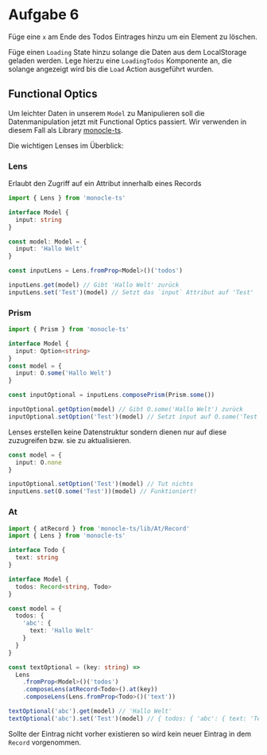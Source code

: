 # Aufgabe 6

Füge eine `x` am Ende des Todos Eintrages hinzu um ein Element zu löschen.

Füge einen `Loading` State hinzu solange die Daten aus dem LocalStorage geladen werden. Lege hierzu eine `LoadingTodos` Komponente an, die solange angezeigt wird bis die `Load` Action ausgeführt wurden.

## Functional Optics

Um leichter Daten in unserem `Model` zu Manipulieren soll die Datenmanipulation jetzt mit Functional Optics passiert. Wir verwenden in diesem Fall als Library [monocle-ts](https://github.com/gcanti/monocle-ts).

Die wichtigen Lenses im Überblick:

### Lens

Erlaubt den Zugriff auf ein Attribut innerhalb eines Records

```ts
import { Lens } from 'monocle-ts'

interface Model {
  input: string
}

const model: Model = {
  input: 'Hallo Welt'
}

const inputLens = Lens.fromProp<Model>()('todos')

inputLens.get(model) // Gibt 'Hallo Welt' zurück
inputLens.set('Test')(model) // Setzt das `input` Attribut auf 'Test'
```

### Prism

```ts
import { Prism } from 'monocle-ts'

interface Model {
  input: Option<string>
}
const model = {
  input: O.some('Hallo Welt')
}

const inputOptional = inputLens.composePrism(Prism.some())

inputOptional.getOption(model) // Gibt O.some('Hallo Welt') zurück
inputOptional.setOption('Test')(model) // Setzt input auf O.some('Test')
```

Lenses erstellen keine Datenstruktur sondern dienen nur auf diese zuzugreifen bzw. sie zu aktualisieren.

```ts
const model = {
  input: O.none
}

inputOptional.setOption('Test')(model) // Tut nichts
inputLens.set(O.some('Test'))(model) // Funktioniert!
```

### At

```ts
import { atRecord } from 'monocle-ts/lib/At/Record'
import { Lens } from 'monocle-ts'

interface Todo {
  text: string
}

interface Model {
  todos: Record<string, Todo>
}

const model = {
  todos: {
    'abc': {
      text: 'Hallo Welt'
    }
  }
}

const textOptional = (key: string) =>
  Lens
    .fromProp<Model>()('todos')
    .composeLens(atRecord<Todo>().at(key))
    .composeLens(Lens.fromProp<Todo>()('text'))

textOptional('abc').get(model) // 'Hallo Welt'
textOptional('abc').set('Test')(model) // { todos: { 'abc': { text: 'Test' } } }
```

Sollte der Eintrag nicht vorher existieren so wird kein neuer Eintrag in dem `Record` vorgenommen.